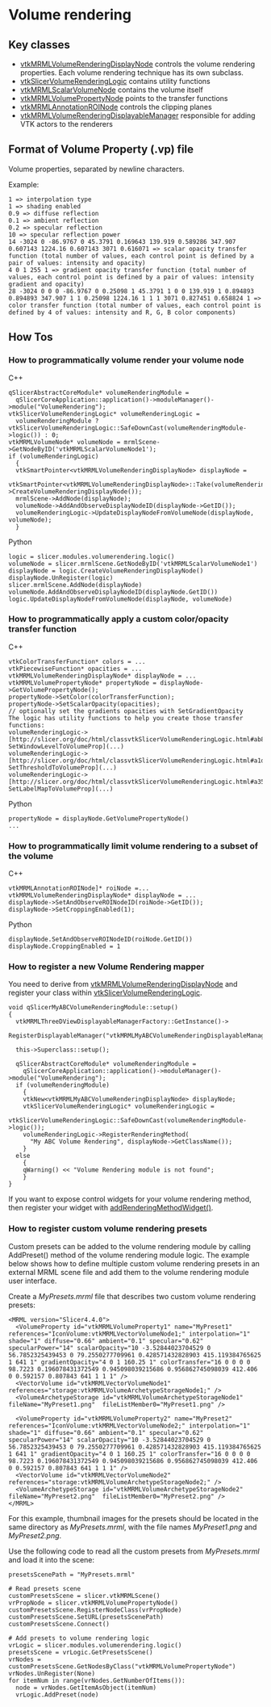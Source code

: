 # Volume rendering

## Key classes
- [vtkMRMLVolumeRenderingDisplayNode](http://apidocs.slicer.org/master/classvtkMRMLVolumeRenderingDisplayNode.html) controls the volume rendering properties. Each volume rendering technique has its own subclass.
- [vtkSlicerVolumeRenderingLogic](http://apidocs.slicer.org/master/classvtkSlicerVolumeRenderingLogic.html) contains utility functions
- [vtkMRMLScalarVolumeNode](http://apidocs.slicer.org/master/classvtkMRMLScalarVolumeNode.html) contains the volume itself
- [vtkMRMLVolumePropertyNode](http://apidocs.slicer.org/master/classvtkMRMLVolumePropertyNode.html) points to the transfer functions
- [vtkMRMLAnnotationROINode](http://apidocs.slicer.org/master/classvtkMRMLAnnotationROINode.html) controls the clipping planes
- [vtkMRMLVolumeRenderingDisplayableManager](http://apidocs.slicer.org/master/classvtkMRMLVolumeRenderingDisplayableManager.html) responsible for adding VTK actors to the renderers

## Format of Volume Property (.vp) file

Volume properties, separated by newline characters.

Example:

```
1 => interpolation type
1 => shading enabled
0.9 => diffuse reflection
0.1 => ambient reflection
0.2 => specular reflection
10 => specular reflection power
14 -3024 0 -86.9767 0 45.3791 0.169643 139.919 0.589286 347.907 0.607143 1224.16 0.607143 3071 0.616071 => scalar opacity transfer function (total number of values, each control point is defined by a pair of values: intensity and opacity)
4 0 1 255 1 => gradient opacity transfer function (total number of values, each control point is defined by a pair of values: intensity gradient and opacity)
28 -3024 0 0 0 -86.9767 0 0.25098 1 45.3791 1 0 0 139.919 1 0.894893 0.894893 347.907 1 1 0.25098 1224.16 1 1 1 3071 0.827451 0.658824 1 => color transfer function (total number of values, each control point is defined by 4 of values: intensity and R, G, B color components)
```

## How Tos

### How to programmatically volume render your volume node

C++

```
qSlicerAbstractCoreModule* volumeRenderingModule =
  qSlicerCoreApplication::application()->moduleManager()->module("VolumeRendering");
vtkSlicerVolumeRenderingLogic* volumeRenderingLogic =
  volumeRenderingModule ? vtkSlicerVolumeRenderingLogic::SafeDownCast(volumeRenderingModule->logic()) : 0;
vtkMRMLVolumeNode* volumeNode = mrmlScene->GetNodeByID('vtkMRMLScalarVolumeNode1');
if (volumeRenderingLogic)
  {
  vtkSmartPointer<vtkMRMLVolumeRenderingDisplayNode> displayNode =
    vtkSmartPointer<vtkMRMLVolumeRenderingDisplayNode>::Take(volumeRenderingLogic->CreateVolumeRenderingDisplayNode());
  mrmlScene->AddNode(displayNode);
  volumeNode->AddAndObserveDisplayNodeID(displayNode->GetID());
  volumeRenderingLogic->UpdateDisplayNodeFromVolumeNode(displayNode, volumeNode);
  }
```

Python

```
logic = slicer.modules.volumerendering.logic()
volumeNode = slicer.mrmlScene.GetNodeByID('vtkMRMLScalarVolumeNode1')
displayNode = logic.CreateVolumeRenderingDisplayNode()
displayNode.UnRegister(logic)
slicer.mrmlScene.AddNode(displayNode)
volumeNode.AddAndObserveDisplayNodeID(displayNode.GetID())
logic.UpdateDisplayNodeFromVolumeNode(displayNode, volumeNode)
```

### How to programmatically apply a custom color/opacity transfer function

C++

```
vtkColorTransferFunction* colors = ...
vtkPiecewiseFunction* opacities = ...
vtkMRMLVolumeRenderingDisplayNode* displayNode = ...
vtkMRMLVolumePropertyNode* propertyNode = displayNode->GetVolumePropertyNode();
propertyNode->SetColor(colorTransferFunction);
propertyNode->SetScalarOpacity(opacities);
// optionally set the gradients opacities with SetGradientOpacity
The logic has utility functions to help you create those transfer functions:
volumeRenderingLogic->[http://slicer.org/doc/html/classvtkSlicerVolumeRenderingLogic.html#ab8dbda38ad81b39b445b01e1bf8c7a86 SetWindowLevelToVolumeProp](...)
volumeRenderingLogic->[http://slicer.org/doc/html/classvtkSlicerVolumeRenderingLogic.html#a1dcbe614493f3cbb9aa50c68a64764ca SetThresholdToVolumeProp](...)
volumeRenderingLogic->[http://slicer.org/doc/html/classvtkSlicerVolumeRenderingLogic.html#a359314889c2b386fd4c3ffe5414522da SetLabelMapToVolumeProp](...)
```

Python

```
propertyNode = displayNode.GetVolumePropertyNode()
...
```

### How to programmatically limit volume rendering to a subset of the volume

C++

```
vtkMRMLAnnotationROINode]* roiNode =...
vtkMRMLVolumeRenderingDisplayNode* displayNode = ...
displayNode->SetAndObserveROINodeID(roiNode->GetID());
displayNode->SetCroppingEnabled(1);
```

Python

```
displayNode.SetAndObserveROINodeID(roiNode.GetID())
displayNode.CroppingEnabled = 1
```

### How to register a new Volume Rendering mapper

You need to derive from [vtkMRMLVolumeRenderingDisplayNode](http://apidocs.slicer.org/master/classvtkMRMLVolumeRenderingDisplayNode.html) and register your class within [vtkSlicerVolumeRenderingLogic](http://apidocs.slicer.org/master/classvtkSlicerVolumeRenderingLogic.html).

```
void qSlicerMyABCVolumeRenderingModule::setup()
{
  vtkMRMLThreeDViewDisplayableManagerFactory::GetInstance()->
    RegisterDisplayableManager("vtkMRMLMyABCVolumeRenderingDisplayableManager");

  this->Superclass::setup();

  qSlicerAbstractCoreModule* volumeRenderingModule =
    qSlicerCoreApplication::application()->moduleManager()->module("VolumeRendering");
  if (volumeRenderingModule)
    {
    vtkNew<vtkMRMLMyABCVolumeRenderingDisplayNode> displayNode;
    vtkSlicerVolumeRenderingLogic* volumeRenderingLogic =
      vtkSlicerVolumeRenderingLogic::SafeDownCast(volumeRenderingModule->logic());
    volumeRenderingLogic->RegisterRenderingMethod(
      "My ABC Volume Rendering", displayNode->GetClassName());
    }
  else
    {
    qWarning() << "Volume Rendering module is not found";
    }
}
```

If you want to expose control widgets for your volume rendering method, then register your widget with [addRenderingMethodWidget()](http://apidocs.slicer.org/master/classqSlicerVolumeRenderingModuleWidget.html#acd9cdb60f1fd260f3ebf74428bb7c45b).

### How to register custom volume rendering presets

Custom presets can be added to the volume rendering module by calling AddPreset() method of the volume rendering module logic. The example below shows how to define multiple custom volume rendering presets in an external MRML scene file and add them to the volume rendering module user interface.

Create a *MyPresets.mrml* file that describes two custom volume rendering presets:

```
<MRML version="Slicer4.4.0">
  <VolumeProperty id="vtkMRMLVolumeProperty1" name="MyPreset1"     references="IconVolume:vtkMRMLVectorVolumeNode1;" interpolation="1" shade="1" diffuse="0.66" ambient="0.1" specular="0.62" specularPower="14" scalarOpacity="10 -3.52844023704529 0 56.7852325439453 0 79.2550277709961 0.428571432828903 415.119384765625 1 641 1" gradientOpacity="4 0 1 160.25 1" colorTransfer="16 0 0 0 0 98.7223 0.196078431372549 0.945098039215686 0.956862745098039 412.406 0 0.592157 0.807843 641 1 1 1" />
  <VectorVolume id="vtkMRMLVectorVolumeNode1" references="storage:vtkMRMLVolumeArchetypeStorageNode1;" />
  <VolumeArchetypeStorage id="vtkMRMLVolumeArchetypeStorageNode1" fileName="MyPreset1.png"  fileListMember0="MyPreset1.png" />

  <VolumeProperty id="vtkMRMLVolumeProperty2" name="MyPreset2"     references="IconVolume:vtkMRMLVectorVolumeNode2;" interpolation="1" shade="1" diffuse="0.66" ambient="0.1" specular="0.62" specularPower="14" scalarOpacity="10 -3.52844023704529 0 56.7852325439453 0 79.2550277709961 0.428571432828903 415.119384765625 1 641 1" gradientOpacity="4 0 1 160.25 1" colorTransfer="16 0 0 0 0 98.7223 0.196078431372549 0.945098039215686 0.956862745098039 412.406 0 0.592157 0.807843 641 1 1 1" />
  <VectorVolume id="vtkMRMLVectorVolumeNode2" references="storage:vtkMRMLVolumeArchetypeStorageNode2;" />
  <VolumeArchetypeStorage id="vtkMRMLVolumeArchetypeStorageNode2" fileName="MyPreset2.png"  fileListMember0="MyPreset2.png" />
</MRML>
```

For this example, thumbnail images for the presets should be located in the same directory as *MyPresets.mrml*, with the file names *MyPreset1.png* and *MyPreset2.png*.

Use the following code to read all the custom presets from *MyPresets.mrml* and load it into the scene:

```
presetsScenePath = "MyPresets.mrml"

# Read presets scene
customPresetsScene = slicer.vtkMRMLScene()
vrPropNode = slicer.vtkMRMLVolumePropertyNode()
customPresetsScene.RegisterNodeClass(vrPropNode)
customPresetsScene.SetURL(presetsScenePath)
customPresetsScene.Connect()

# Add presets to volume rendering logic
vrLogic = slicer.modules.volumerendering.logic()
presetsScene = vrLogic.GetPresetsScene()
vrNodes = customPresetsScene.GetNodesByClass("vtkMRMLVolumePropertyNode")
vrNodes.UnRegister(None)
for itemNum in range(vrNodes.GetNumberOfItems()):
  node = vrNodes.GetItemAsObject(itemNum)
  vrLogic.AddPreset(node)
```
